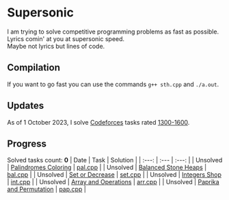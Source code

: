 # Supersonic
I am trying to solve competitive programming problems as fast as possible.\
Lyrics comin' at you at supersonic speed.\
Maybe not lyrics but lines of code.

## Compilation
If you want to go fast you can use the commands `g++ sth.cpp` and `./a.out`.

## Updates
As of 1 October 2023, I solve [Codeforces](https://codeforces.com/) tasks rated [1300-1600](https://codeforces.com/problemset?tags=1300-1600).

## Progress
Solved tasks count: **0**
| Date       | Task                                                                           | Solution                                      |
| :---:      | :---                                                                           | :---:                                         |
| Unsolved   | [Palindromes Coloring](https://codeforces.com/problemset/problem/1624/D)       | [pal.cpp](palindromes_coloring/pal.cpp)       |
| Unsolved   | [Balanced Stone Heaps](https://codeforces.com/problemset/problem/1623/C)       | [bal.cpp](balanced_stone_heaps/bal.cpp)       |
| Unsolved   | [Set or Decrease](https://codeforces.com/problemset/problem/1622/C)            | [set.cpp](set_or_decrease/set.cpp)            |
| Unsolved   | [Integers Shop](https://codeforces.com/problemset/problem/1621/B)              | [int.cpp](integers_shop/int.cpp)              |
| Unsolved   | [Array and Operations](https://codeforces.com/problemset/problem/1618/D)       | [arr.cpp](array_and_operations/arr.cpp)       |
| Unsolved   | [Paprika and Permutation](https://codeforces.com/problemset/problem/1617/C)    | [pap.cpp](paprika_and_permutation/pap.cpp)    |
